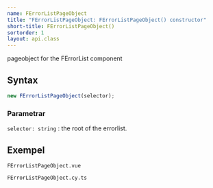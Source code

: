```yaml
---
name: FErrorListPageObject
title: "FErrorListPageObject: FErrorListPageObject() constructor"
short-title: FErrorListPageObject()
sortorder: 1
layout: api.class
---
```


pageobject for the FErrorList component

## Syntax

```ts nocompile nolint
new FErrorListPageObject(selector);
```

### Parametrar

`selector: string`
: the root of the errorlist.

## Exempel

```import static
FErrorListPageObject.vue
```

```import
FErrorListPageObject.cy.ts
```
